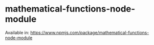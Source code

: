 # mathematical-functions-node-module


Available in: https://www.npmjs.com/package/mathematical-functions-node-module
